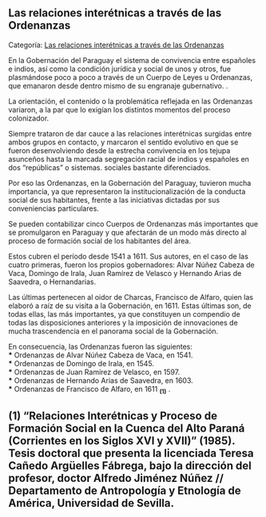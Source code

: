 ## Las relaciones interétnicas a través de las Ordenanzas

Categoría: [Las relaciones interétnicas a través de las Ordenanzas](http://descubrircorrientes.com.ar/2012/index.php/3186-historia-desde-el-origen-hasta-1814/tierra-argentina-1492-1588/gobierno-del-adelantado-alvar-nunez-cabeza-de-vaca/las-relaciones-interetnicas-a-traves-de-las-ordenanzas)

En la Gobernación del Paraguay el sistema de convivencia entre españoles e indios, así como la condición jurídica y social de unos y otros, fue plasmándose poco a poco a través de un Cuerpo de Leyes u Ordenanzas, que emanaron desde dentro mismo de su engranaje gubernativo. .

La orientación, el contenido o la problemática reflejada en las Ordenanzas variaron, a la par que lo exigían los distintos momentos del proceso colonizador.

Siempre trataron de dar cauce a las relaciones interétnicas surgidas entre ambos grupos en contacto, y marcaron el sentido evolutivo en que se fueron desenvolviendo desde la estrecha convivencia en los tejupa asunceños hasta la marcada segregación racial de indios y españoles en dos “repúblicas” o sistemas. sociales bastante diferenciados.

Por eso las Ordenanzas, en la Gobernación del Paraguay, tuvieron mucha importancia, ya que representaron la institucionalización de la conducta social de sus habitantes, frente a las iniciativas dictadas por sus conveniencias particulares.

Se pueden contabilizar cinco Cuerpos de Ordenanzas más importantes que se promulgaron en Paraguay y que afectarán de un modo más directo al proceso de formación social de los habitantes del área.

Estos cubren el período desde 1541 a 1611. Sus autores, en el caso de las cuatro primeras, fueron los propios gobernadores: Alvar Núñez Cabeza de Vaca, Domingo de Irala, Juan Ramírez de Velasco y Hernando Arias de Saavedra, o Hernandarias.

Las últimas pertenecen al oidor de Charcas, Francisco de Alfaro, quien las elaboró a raíz de su visita a la Gobernación, en 1611. Estas últimas son, de todas ellas, las más importantes, ya que constituyen un compendio de todas las disposiciones anteriores y la imposición de innovaciones de mucha trascendencia en el panorama social de la Gobernación.

En consecuencia, las Ordenanzas fueron las siguientes:  
**\*** Ordenanzas de Alvar Núñez Cabeza de Vaca, en 1541.  
**\*** Ordenanzas de Domingo de Irala, en 1545.  
**\*** Ordenanzas de Juan Ramírez de Velasco, en 1597.  
**\*** Ordenanzas de Hernando Arias de Saavedra, en 1603.  
**\*** Ordenanzas de Francisco de Alfaro, en 1611 <sub><strong><span><span>(1)</span></span></strong></sub> .

## **(1)** “Relaciones Interétnicas y Proceso de Formación Social en la Cuenca del Alto Paraná (Corrientes en los Siglos XVI y XVII)” (1985). Tesis doctoral que presenta la licenciada Teresa Cañedo Argüelles Fábrega, bajo la dirección del profesor, doctor Alfredo Jiménez Núñez // Departamento de Antropología y Etnología de América, Universidad de Sevilla.